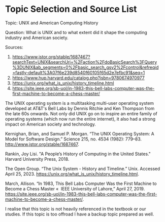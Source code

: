 # Topic Selection and Source List

Topic: UNIX and American Computing History

Question: What is UNIX and to what extent did it shape the computing industry
and American society.

Sources:
1. https://www.jstor.org/stable/1687467?searchText=UNIX&searchUri=%2Faction%2FdoBasicSearch%3FQuery%3DUNIX&ab_segments=0%2Fbasic_search_gsv2%2Fcontrol&refreqid=fastly-default%3A07f6e239d8540f60105f65d2e7efbc91&seq=1
2. https://www.hup.harvard.edu/catalog.php?isbn=9780674970977
3. https://unix.org/what_is_unix/history_timeline.html
4. https://site.ieee.org/sb-uol/in-1983-this-bell-labs-computer-was-the-first-machine-to-become-a-chess-master/

The UNIX operating system is a multitasking multi-user operating system
developed at AT&T's Bell Labs by Dennis Ritchie and Ken Thompson from the late
60s onwards. Not only did UNIX go on to inspire an entire family of operating
systems (which now run the entire internet), it also had a strong impact on
American society and technology.

Kernighan, Brian, and Samuel P. Morgan. “The UNIX Operating System: A
    Model for Software Design.” Science 215, no. 4534 (1982): 779–83.
    http://www.jstor.org/stable/1687467.

Rankin, Joy Lisi. "A People’s History of Computing in the United States." Harvard
    University Press, 2018.

The Open Group. “The Unix System - History and Timeline.” Unix. Accessed April
    25, 2023. https://unix.org/what_is_unix/history_timeline.html.

March, Allison. “In 1983, This Bell Labs Computer Was the First Machine to
    Become a Chess Master «  IEEE University of Lahore,” April 27, 2019.
    https://site.ieee.org/sb-uol/in-1983-this-bell-labs-computer-was-the-first-machine-to-become-a-chess-master/.

I realise that this topic is not heavily referenced in the textbook or our
studies. If this topic is too offroad I have a backup topic prepared as well.
